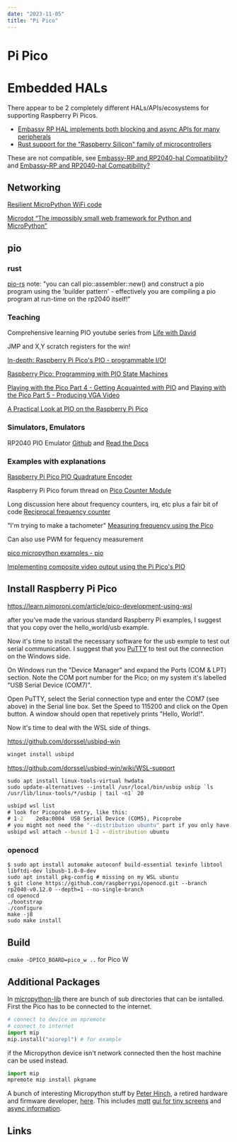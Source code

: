 ```yaml
---
date: "2023-11-05"
title: "Pi Pico"
---
```

<!-- markdownlint-disable MD025 -->
# Pi Pico
<!-- markdownlint-enable MD025 -->

# Embedded HALs

There appear to be 2 completely different HALs/APIs/ecosystems for supporting
Raspberry Pi Picos. 

* [Embassy RP HAL implements both blocking and async APIs for many peripherals](https://github.com/embassy-rs/embassy/tree/main/embassy-rp)
* [Rust support for the "Raspberry Silicon" family of microcontrollers](https://github.com/rp-rs/rp-hal)

These are not compatible, see [Embassy-RP and RP2040-hal Compatibility?](https://github.com/embassy-rs/embassy/issues/3180) and [Embassy-RP and RP2040-hal Compatibility?](https://github.com/rp-rs/rp-hal/issues/816)

## Networking

[Resilient MicroPython WiFi code](https://github.com/peterhinch/micropython-samples/blob/master/resilient/README.md)

[Microdot “The impossibly small web framework for Python and MicroPython”](https://microdot.readthedocs.io/en/latest/index.html)

## pio

### rust

[pio-rs](https://github.com/rp-rs/pio-rs) note: "you can call pio::assembler::new() and construct a pio program using the 'builder pattern' - effectively you are compiling a pio program at run-time on the rp2040 itself!"

### Teaching

Comprehensive learning PIO youtube series from [Life with David](https://www.youtube.com/playlist?list=PLiRALtgGsxmZs_LXGkh09Zr2NUmk_mtEI)

JMP and X,Y scratch registers for the win!

[In-depth: Raspberry Pi Pico's PIO - programmable I/O!](https://www.youtube.com/watch?v=yYnQYF_Xa8g)

[Raspberry Pico: Programming with PIO State Machines](https://admantium.com/blog/pico09_pio/)

[Playing with the Pico Part 4 - Getting Acquainted with PIO](https://gregchadwick.co.uk/blog/playing-with-the-pico-pt4/) and [Playing with the Pico Part 5 - Producing VGA Video](https://gregchadwick.co.uk/blog/playing-with-the-pico-pt5/)

[A Practical Look at PIO on the Raspberry Pi Pico](https://dev.to/blues/a-practical-look-at-pio-on-the-raspberry-pi-pico-50j8)

### Simulators, Emulators

RP2040 PIO Emulator [Github](https://github.com/soundpaint/rp2040pio) and [Read the Docs](https://rp2040pio-docs.readthedocs.io/en/latest/index.html)

### Examples with explanations

[Raspberry Pi Pico PIO Quadrature Encoder](https://github.com/jamon/pi-pico-pio-quadrature-encoder)

Raspberry Pi Pico forum thread on [Pico Counter Module](https://forums.raspberrypi.com/viewtopic.php?t=307715)

Long discussion here about frequency counters, irq, etc plus a fair bit of code [Reciprocal frequency counter](https://forums.raspberrypi.com/viewtopic.php?t=306250)

"I'm trying to make a tachometer" [Measuring frequency using the Pico](https://forums.raspberrypi.com/viewtopic.php?t=347567)

Can also use PWM for fequency measurement [](https://abyz.me.uk/picod/py_picod.html#pwm_read_high_edges)

[pico micropython examples - pio](https://github.com/raspberrypi/pico-micropython-examples/tree/master/pio)


[Implementing composite video output using the Pi Pico's PIO](https://areed.me/posts/2021-07-14_implementing_composite_video_output_using_the_pi_picos_pio/)

## Install Raspberry Pi Pico

<!-- markdownlint-disable MD034 -->
https://learn.pimoroni.com/article/pico-development-using-wsl
<!-- markdownlint-enable MD034 -->

after you've made the various standard Raspberry Pi examples, I suggest that you copy over the hello_world/usb example.

Now it's time to install the necessary software for the usb exmple to test out serial communication. I suggest that you [PuTTY](https://www.chiark.greenend.org.uk/~sgtatham/putty/latest.html) to test out the connection on the Windows side.

On Windows run the "Device Manager" and expand the Ports (COM & LPT) section. Note the COM port number for the Pico; on my system it's labelled "USB Serial Device (COM7)".

Open PuTTY, select the Serial connection type and enter the COM7 (see above) in the Serial line box. Set the Speed to 115200 and click on the Open button. A window should open that repetively prints "Hello, World!".

Now it's time to deal with the WSL side of things.

<!-- markdownlint-disable MD034 -->
https://github.com/dorssel/usbipd-win
<!-- markdownlint-enable MD034 -->

```cmd
winget install usbipd
```

<!-- markdownlint-disable MD034 -->
https://github.com/dorssel/usbipd-win/wiki/WSL-support
<!-- markdownlint-enable MD034 -->

```ubuntu
sudo apt install linux-tools-virtual hwdata
sudo update-alternatives --install /usr/local/bin/usbip usbip `ls /usr/lib/linux-tools/*/usbip | tail -n1` 20
```

```cmd
usbipd wsl list
# look for Picoprobe entry, like this:
# 1-2    2e8a:0004  USB Serial Device (COM5), Picoprobe
# you might not need the "--distribution ubuntu" part if you only have one WSL distribution installed
usbipd wsl attach --busid 1-2 --distribution ubuntu
```

### openocd

```ubuntu
$ sudo apt install automake autoconf build-essential texinfo libtool libftdi-dev libusb-1.0-0-dev
sudo apt install pkg-config # missing on my WSL ubuntu
$ git clone https://github.com/raspberrypi/openocd.git --branch rp2040-v0.12.0 --depth=1 --no-single-branch
cd openocd
./bootstrap
./configure
make -j8
sudo make install
```

## Build

`cmake -DPICO_BOARD=pico_w ..` for Pico W

## Additional Packages

In [micropython-lib](https://github.com/micropython/micropython-lib) there are bunch of sub directories that can be isntalled. First the Pico has to be connected to the internet.

```python
# connect to device on mpremote
# connect to internet
import mip
mip.install("aiorepl") # for example
```

if the Micropython device isn't network connected then the host machine can be used instead.

```python
import mip
mpremote mip install pkgname
```

A bunch of interesting Micropython stuff by [Peter Hinch](https://github.com/peterhinch), a retired hardware and firmware developer, [here](https://github.com/peterhinch/micropython-samples). This includes [mqtt](https://github.com/peterhinch/micropython-mqtt) [gui for tiny screens](https://github.com/peterhinch/micropython-micro-gui) and [async information](https://github.com/peterhinch/micropython-async).

## Links

<!-- markdownlint-disable MD034 -->
<!-- markdownlint-enable MD034 -->
